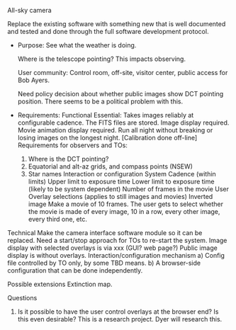 All-sky camera

Replace the existing software with something new that is well documented and tested and done through the full software development protocol.

* Purpose:
  See what the weather is doing.
  
  Where is the telescope pointing?  This impacts observing.
  
  User community: Control room, off-site, visitor center, public access for Bob Ayers.
  
    Need policy decision about whether public images show DCT pointing position.
      There seems to be a political problem with this.

* Requirements:
Functional
 Essential:
  Takes images reliably at configurable cadence.  The FITS files are stored.
  Image display required.
  Movie animation display required.
  Run all night without breaking or losing images on the longest night.
  [Calibration done off-line]
 Requirements for observers and TOs:  
  1. Where is the DCT pointing?
  2. Equatorial and alt-az grids, and compass points (NSEW)
  3. Star names
 Interaction or configuration
   System
      Cadence (within limits)
      Upper limit to exposure time 
      Lower limit to exposure time (likely to be system dependent)
      Number of frames in the movie
   User
      Overlay selections (applies to still images and movies)
      Inverted image
      Make a movie of 10 frames.  The user gets to select whether the movie is
        made of every image, 10 in a row, every other image, every third one, etc.
  
Technical
  Make the camera interface software module so it can be replaced.
  Need a start/stop approach for TOs to re-start the system.
  Image display with selected overlays is via xxx (GUI? web page?)
    Public image display is without overlays.
  Interaction/configuration mechanism
    a) Config file controlled by TO only, by some TBD means.
    b) A browser-side configuration that can be done independently.

Possible extensions
  Extinction map.
  
Questions
1. Is it possible to have the user control overlays at the browser end?  Is this even
   desirable?  This is a research project.  Dyer will research this.

